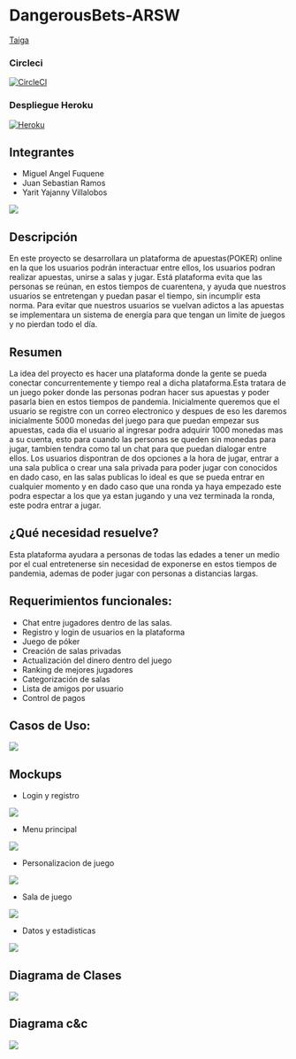 # DangerousBets-ARSW

[Taiga](https://tree.taiga.io/project/julitom1-dangerousbets-1/backlog)

### Circleci
[![CircleCI](https://circleci.com/gh/jsr25/Taller2Arep.svg?style=svg)](https://app.circleci.com/pipelines/github/MiguelFuquene1024/DangerousBets-ARSW)

### Despliegue Heroku
[![Heroku](https://www.herokucdn.com/deploy/button.png)](https://dangerousbetsarsw.herokuapp.com/)

 ## Integrantes
  * Miguel Angel Fuquene
  * Juan Sebastian Ramos
  * Yarit Yajanny Villalobos


![](img/poker.jpg)
 
 ## Descripción
 
 En este proyecto se desarrollara un plataforma de apuestas(POKER) online en la que los usuarios podrán interactuar entre ellos, los usuarios podran realizar apuestas, unirse a salas y jugar. Está plataforma evita que las personas se reúnan, en estos tiempos de cuarentena, y ayuda que nuestros usuarios se entretengan y puedan pasar el tiempo, sin incumplir esta norma. Para evitar que nuestros usuarios se vuelvan adictos a las apuestas se implementara un sistema de energía para que tengan un limite de juegos y no pierdan todo el día.
 
## Resumen

La idea del proyecto es hacer una plataforma donde la gente se pueda conectar concurrentemente y tiempo real a dicha plataforma.Esta tratara de un juego poker donde las personas podran hacer sus apuestas y poder pasarla bien en estos tiempos de pandemia. Inicialmente queremos que el usuario se registre con un correo electronico y despues de eso les daremos inicialmente 5000 monedas del juego para que puedan empezar sus apuestas, cada dia el usuario al ingresar podra adquirir 1000 monedas mas a su cuenta, esto para cuando las personas se queden sin monedas para jugar, tambien tendra como tal un chat para que puedan dialogar entre ellos. Los usuarios dispontran de dos opciones a la hora de jugar, entrar a una sala publica o crear una sala privada para poder jugar con conocidos en dado caso, en las salas publicas lo ideal es que se pueda entrar en cualquier momento y en dado caso que una ronda ya haya empezado este podra espectar a los que ya estan jugando y una vez terminada la ronda, este podra entrar a jugar.

## ¿Qué necesidad resuelve?
Esta plataforma ayudara a personas de todas las edades a tener un medio por el cual entretenerse sin necesidad de exponerse en estos tiempos de pandemia, ademas de poder jugar con personas a distancias largas.


## Requerimientos funcionales:
 -	Chat entre jugadores dentro de las salas.
 -	Registro y login de usuarios en la plataforma
 -	Juego de póker
 -	Creación de salas privadas
 -	Actualización del dinero dentro del juego
 -	Ranking de mejores jugadores
 -	Categorización de salas
 -	Lista de amigos por usuario
 -	Control de pagos

 ## Casos de Uso:
 
 ![](img/Diagrama%20Casos%20de%20uso.PNG)
 
## Mockups


- Login y registro


![](img/Mockups/Mockup1.png)


- Menu principal


![](img/Mockups/Mockup2.png)


- Personalizacion de juego


![](img/Mockups/Mockup5.png)


- Sala de juego


![](img/Mockups/Mockup3.png)


- Datos y estadisticas


![](img/Mockups/Mockup4.png)






## Diagrama de Clases
![](img/DiagramaClases.PNG)



## Diagrama c&c

![](https://github.com/MiguelFuquene1024/DangerousBets-ARSW/blob/master/img/DiagramaC%26C.png)

 
